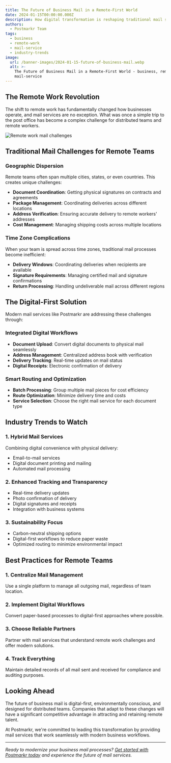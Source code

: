 ```yaml
---
title: The Future of Business Mail in a Remote-First World
date: 2024-01-15T00:00:00.000Z
description: How digital transformation is reshaping traditional mail services
authors:
  - Postmarkr Team
tags:
  - business
  - remote-work
  - mail-service
  - industry-trends
image:
  url: /banner-images/2024-01-15-future-of-business-mail.webp
  alt: >-
    The Future of Business Mail in a Remote-First World - business, remote-work,
    mail-service
---
```


## The Remote Work Revolution

The shift to remote work has fundamentally changed how businesses operate, and mail services are no exception. What was once a simple trip to the post office has become a complex challenge for distributed teams and remote workers.

![Remote work mail challenges](/banner-images/default-banner.webp)

## Traditional Mail Challenges for Remote Teams

### Geographic Dispersion
Remote teams often span multiple cities, states, or even countries. This creates unique challenges:

- **Document Coordination**: Getting physical signatures on contracts and agreements
- **Package Management**: Coordinating deliveries across different locations
- **Address Verification**: Ensuring accurate delivery to remote workers' addresses
- **Cost Management**: Managing shipping costs across multiple locations

### Time Zone Complications
When your team is spread across time zones, traditional mail processes become inefficient:

- **Delivery Windows**: Coordinating deliveries when recipients are available
- **Signature Requirements**: Managing certified mail and signature confirmations
- **Return Processing**: Handling undeliverable mail across different regions

## The Digital-First Solution

Modern mail services like Postmarkr are addressing these challenges through:

### Integrated Digital Workflows
- **Document Upload**: Convert digital documents to physical mail seamlessly
- **Address Management**: Centralized address book with verification
- **Delivery Tracking**: Real-time updates on mail status
- **Digital Receipts**: Electronic confirmation of delivery

### Smart Routing and Optimization
- **Batch Processing**: Group multiple mail pieces for cost efficiency
- **Route Optimization**: Minimize delivery time and costs
- **Service Selection**: Choose the right mail service for each document type

## Industry Trends to Watch

### 1. Hybrid Mail Services
Combining digital convenience with physical delivery:
- Email-to-mail services
- Digital document printing and mailing
- Automated mail processing

### 2. Enhanced Tracking and Transparency
- Real-time delivery updates
- Photo confirmation of delivery
- Digital signatures and receipts
- Integration with business systems

### 3. Sustainability Focus
- Carbon-neutral shipping options
- Digital-first workflows to reduce paper waste
- Optimized routing to minimize environmental impact

## Best Practices for Remote Teams

### 1. Centralize Mail Management
Use a single platform to manage all outgoing mail, regardless of team location.

### 2. Implement Digital Workflows
Convert paper-based processes to digital-first approaches where possible.

### 3. Choose Reliable Partners
Partner with mail services that understand remote work challenges and offer modern solutions.

### 4. Track Everything
Maintain detailed records of all mail sent and received for compliance and auditing purposes.

## Looking Ahead

The future of business mail is digital-first, environmentally conscious, and designed for distributed teams. Companies that adapt to these changes will have a significant competitive advantage in attracting and retaining remote talent.

At Postmarkr, we're committed to leading this transformation by providing mail services that work seamlessly with modern business workflows.

---

*Ready to modernize your business mail processes? [Get started with Postmarkr today](https://postmarkr.com) and experience the future of mail services.*
